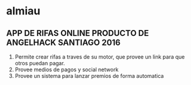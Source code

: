 # almiau

## APP DE RIFAS ONLINE PRODUCTO DE ANGELHACK SANTIAGO 2016
1. Permite crear rifas a traves de su motor, que provee un link para que otros puedan pagar.
2. Provee medios de pagos y social network
3. Provee un sistema para lanzar premios de forma automatica

